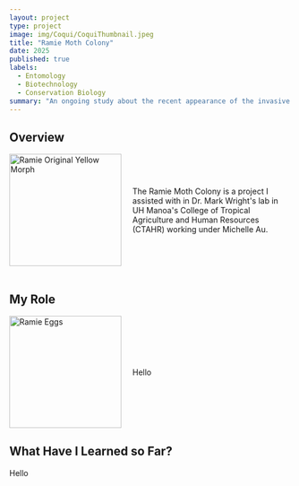 ```yaml
---
layout: project
type: project
image: img/Coqui/CoquiThumbnail.jpeg
title: "Ramie Moth Colony"
date: 2025
published: true
labels:
  - Entomology
  - Biotechnology
  - Conservation Biology
summary: "An ongoing study about the recent appearance of the invasive Ramie Moth species on Oahu."
---
```


## Overview
<div style="display: flex; align-items: center;">
  <div style="margin-right: 20px;">
    <img width="200px" src="../img/Ramie/yellowMorph1.jpg" alt="Ramie Original Yellow Morph">
  </div>
  <div>
    The Ramie Moth Colony is a project I assisted with in Dr. Mark Wright's lab in UH Manoa's College of Tropical Agriculture and Human Resources (CTAHR) working under Michelle Au. 
  </div>
</div>

<br>

## My Role
<div style="display: flex; align-items: center;">
  <div style="margin-right: 20px;">
    <img width="200px" src="../img/Ramie/eggs.JPG" alt="Ramie Eggs">
  </div>
  <div>
    Hello
  </div>
</div>

## What Have I Learned so Far?
Hello
